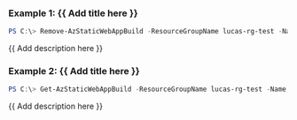 ### Example 1: {{ Add title here }}
```powershell
PS C:\> Remove-AzStaticWebAppBuild -ResourceGroupName lucas-rg-test -Name staticweb-portal01 -EnvironmentName '2'

```

{{ Add description here }}

### Example 2: {{ Add title here }}
```powershell
PS C:\> Get-AzStaticWebAppBuild -ResourceGroupName lucas-rg-test -Name staticweb-portal01 -EnvironmentName '3' | Remove-AzStaticWebAppBuild

```

{{ Add description here }}


